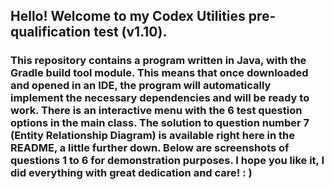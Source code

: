 <h2>Hello! Welcome to my Codex Utilities pre-qualification test (v1.10).</h2>
<h3>This repository contains a program written in Java, with the Gradle build tool module. This means that once downloaded and opened in an IDE, the program will automatically implement the necessary dependencies and will be ready to work. There is an interactive menu with the 6 test question options in the main class. The solution to question number 7 (Entity Relationship Diagram) is available right here in the README, a little further down. Below are screenshots of questions 1 to 6 for demonstration purposes. I hope you like it, I did everything with great dedication and care! : )</h3>
